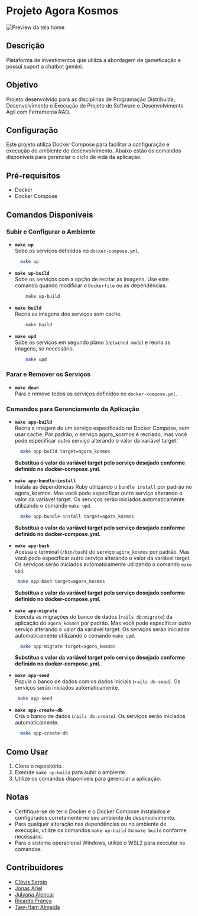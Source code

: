 # Projeto Agora Kosmos

![Preview da tela home](https://raw.githubusercontent.com/rickfsoares/Agora-Kosmos/refs/heads/main/agora-home.png)

## Descrição

Plataforma de investimentos que utiliza a abordagem de gameficação e possui suport a chatbot gemini.

## Objetivo

Projeto desenvolvido para as disciplinas de Programação Distribuída, Desenvolvimento e Execução de Projeto de Software e Desenvolvimento Ágil com Ferramenta RAD.

## Configuração

Este projeto utiliza Docker Compose para facilitar a configuração e execução do ambiente de desenvolvimento. Abaixo estão os comandos disponíveis para gerenciar o ciclo de vida da aplicação.

## Pré-requisitos

- Docker
- Docker Compose

## Comandos Disponíveis

### Subir e Configurar o Ambiente

- **`make up`**  
  Sobe os serviços definidos no `docker-compose.yml`.

  ```bash
    make up
  ```

- **`make up-build`**  
  Sobe os serviços com a opção de recriar as imagens. Use este comando quando modificar o `Dockerfile` ou as dependências.

    ```bash
        make up-build
    ```

- **`make build`**  
  Recria as imagens dos serviços sem cache.

    ```bash
        make build
    ```

- **`make upd`**  
  Sobe os serviços em segundo plano (`detached mode`) e recria as imagens, se necessário.

    ```bash
        make upd
    ```

### Parar e Remover os Serviços

- **`make down`**  
  Para e remove todos os serviços definidos no `docker-compose.yml`.

### Comandos para Gerenciamento da Aplicação

- **`make app-build`**  
  Recria a imagem de um serviço especificado no Docker Compose, sem usar cache. Por padrão, o serviço agora_kosmos é recriado, mas você pode especificar outro serviço alterando o valor da variável target.

  ```bash
    make app-build target=agora_kosmos
  ```

  **Substitua o valor da variável target pelo serviço desejado conforme definido no docker-compose.yml.**

- **`make app-bundle-install`**  
  Instala as dependências Ruby utilizando o `bundle install` por padrão no agora_kosmos. Mas você pode especificar outro serviço alterando o valor da variável target. Os serviços serão iniciados automaticamente utilizando o comando `make upd`.

  ```bash
    make app-bundle-install target=agora_kosmos
  ```

    **Substitua o valor da variável target pelo serviço desejado conforme definido no docker-compose.yml.**

- **`make app-bash`**  
  Acessa o terminal (`/bin/bash`) do serviço `agora_kosmos` por padrão. Mas você pode especificar outro serviço alterando o valor da variável target. Os serviços serão iniciados automaticamente utilizando o comando `make upd`.

  ```bash
   make app-bash target=agora_kosmos
  ```

    **Substitua o valor da variável target pelo serviço desejado conforme definido no docker-compose.yml.**

- **`make app-migrate`**  
  Executa as migrações do banco de dados (`rails db:migrate`) da aplicação do `agora_kosmos` por padrão. Mas você pode especificar outro serviço alterando o valor da variável target. Os serviços serão iniciados automaticamente utilizando o comando `make upd`.

  ```bash
    make app-migrate target=agora_kosmos
  ```

    **Substitua o valor da variável target pelo serviço desejado conforme definido no docker-compose.yml.**

- **`make app-seed`**  
  Popula o banco de dados com os dados iniciais (`rails db:seed`). Os serviços serão iniciados automaticamente.
  
   ```bash
    make app-seed
  ```

- **`make app-create-db`**  
  Cria o banco de dados (`rails db:create`). Os serviços serão iniciados automaticamente.

  ```bash
    make app-create-db
  ```

## Como Usar

1. Clone o repositório.
2. Execute `make up-build` para subir o ambiente.
3. Utilize os comandos disponíveis para gerenciar a aplicação.

## Notas

- Certifique-se de ter o Docker e o Docker Compose instalados e configurados corretamente no seu ambiente de desenvolvimento.
- Para qualquer alteração nas dependências ou no ambiente de execução, utilize os comandos `make up-build` ou `make build` conforme necessário.
- Para o sistema operacional Windows, utilize o WSL2 para executar os comandos.

## Contribuidores

- [Clóvis Sergio](https://github.com/sergioclimajr)
- [Jonas Ariel](https://github.com/Jonasapm94)
- [Julyana Alencar](https://github.com/alencarjulyana)
- [Ricardo França](https://github.com/rickfsoares)
- [Taw-Ham Almeida](https://github.com/tawhamjavascript)
